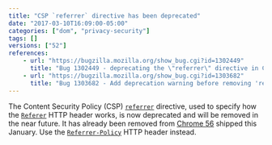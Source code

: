 ```yaml
---
title: "CSP `referrer` directive has been deprecated"
date: "2017-03-10T16:09:00-05:00"
categories: ["dom", "privacy-security"]
tags: []
versions: ["52"]
references:
    - url: "https://bugzilla.mozilla.org/show_bug.cgi?id=1302449"
      title: "Bug 1302449 - deprecating the \"referrer\" directive in CSP"
    - url: "https://bugzilla.mozilla.org/show_bug.cgi?id=1303682"
      title: "Bug 1303682 - Add deprecation warning before removing 'referrer' directive from CSP"
---
```

The Content Security Policy (CSP) [`referrer`](https://developer.mozilla.org/en-US/docs/Web/HTTP/Headers/Content-Security-Policy/referrer) directive, used to specify how the [`Referer`](https://developer.mozilla.org/en-US/docs/Web/HTTP/Headers/Referer) HTTP header works, is now deprecated and will be removed in the near future. It has already been removed from [Chrome 56](https://developers.google.com/web/updates/2016/12/chrome-56-deprecations) shipped this January. Use the [`Referrer-Policy`](https://developer.mozilla.org/en-US/docs/Web/HTTP/Headers/Referrer-Policy) HTTP header instead.
